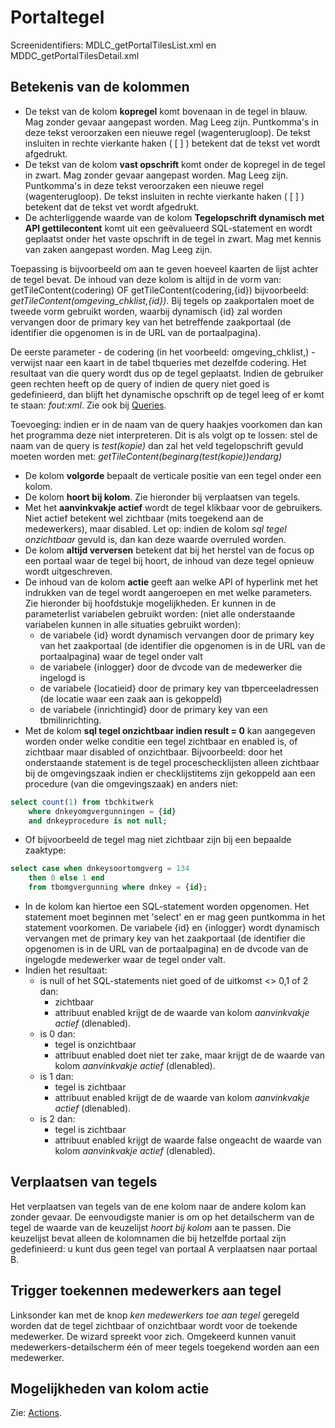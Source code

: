 # Portaltegel

Screenidentifiers: MDLC_getPortalTilesList.xml en MDDC_getPortalTilesDetail.xml

## Betekenis van de kolommen

* De tekst van de kolom **kopregel** komt bovenaan in de tegel in blauw. Mag zonder gevaar aangepast worden. Mag Leeg zijn. Puntkomma's in deze tekst veroorzaken een nieuwe regel (wagenterugloop). De tekst insluiten in rechte vierkante haken ( [ ] ) betekent dat de tekst vet wordt afgedrukt.
* De tekst van de kolom **vast opschrift** komt onder de kopregel in de tegel in zwart. Mag zonder gevaar aangepast worden. Mag Leeg zijn. Puntkomma's in deze tekst veroorzaken een nieuwe regel (wagenterugloop). De tekst insluiten in rechte vierkante haken ( [ ] ) betekent dat de tekst vet wordt afgedrukt.
* De achterliggende waarde van de kolom **Tegelopschrift dynamisch met API gettilecontent** komt uit een geëvalueerd SQL-statement en wordt geplaatst onder het vaste opschrift in de tegel in zwart. Mag met kennis van zaken aangepast worden. Mag Leeg zijn.

Toepassing is bijvoorbeeld om aan te geven hoeveel kaarten de lijst achter de tegel bevat. De inhoud van deze kolom is altijd in de vorm van: getTileContent(codering) OF getTileContent(codering,{id}) bijvoorbeeld: *getTileContent(omgeving_chklist,{id})*. Bij tegels op zaakportalen moet de tweede vorm gebruikt worden, waarbij dynamisch {id} zal worden vervangen door de primary key van het betreffende zaakportaal (de identifier die opgenomen is in de URL van de portaalpagina).

 De eerste parameter - de codering (in het voorbeeld: omgeving_chklist,) - verwijst naar een kaart in de tabel tbqueries met dezelfde codering. Het resultaat van die query wordt dus op de tegel geplaatst. Indien de gebruiker geen rechten heeft op de query of indien de query niet goed is gedefinieerd, dan blijft het dynamische opschrift op de tegel leeg of er komt te staan: *fout:xml*. Zie ook bij [Queries](/docs/instellen_inrichten/queries.md).

Toevoeging: indien er in de naam van de query haakjes voorkomen dan kan het programma deze niet interpreteren. Dit is als volgt op te lossen: stel de naam van de query is *test(kopie)* dan zal het veld tegelopschrift gevuld moeten worden met: *getTileContent(beginarg(test(kopie))endarg)*

* De kolom **volgorde** bepaalt de verticale positie van een tegel onder een kolom.
* De kolom **hoort bij kolom**. Zie hieronder bij verplaatsen van tegels.
* Met het **aanvinkvakje actief** wordt de tegel klikbaar voor de gebruikers. Niet actief betekent wel zichtbaar (mits toegekend aan de medewerkers), maar disabled. Let op: indien de kolom *sql tegel onzichtbaar* gevuld is, dan kan deze waarde overruled worden.
* De kolom **altijd verversen** betekent dat bij het herstel van de focus op een portaal waar de tegel bij hoort, de inhoud van deze tegel opnieuw wordt uitgeschreven.
* De inhoud van de kolom **actie** geeft aan welke API of hyperlink met het indrukken van de tegel wordt aangeroepen en met welke parameters. Zie hieronder bij hoofdstukje mogelijkheden. Er kunnen in de parameterlist variabelen gebruikt worden: (niet alle onderstaande variabelen kunnen in alle situaties gebruikt worden):
  * de variabele {id} wordt dynamisch vervangen door de primary key van het zaakportaal (de identifier die opgenomen is in de URL van de portaalpagina) waar de tegel onder valt
  * de variabele {inlogger} door de dvcode van de medewerker die ingelogd is
  * de variabele {locatieid} door de primary key van tbperceeladressen (de locatie waar een zaak aan is gekoppeld)
  * de variabele {inrichtingid} door de primary key van een tbmilinrichting.
* Met de kolom **sql tegel onzichtbaar indien result = 0** kan aangegeven worden onder welke conditie een tegel zichtbaar en enabled is, of zichtbaar maar disabled of onzichtbaar. Bijvoorbeeld: door het onderstaande statement is de tegel proceschecklijsten alleen zichtbaar bij de omgevingszaak indien er checklijstitems zijn gekoppeld aan een procedure (van die omgevingszaak) en anders niet:

```sql
select count(1) from tbchkitwerk 
    where dnkeyomgvergunningen = {id} 
    and dnkeyprocedure is not null;
```

* Of bijvoorbeeld de tegel mag niet zichtbaar zijn bij een bepaalde zaaktype:

```sql
select case when dnkeysoortomgverg = 134 
    then 0 else 1 end 
    from tbomgvergunning where dnkey = {id};
```

* In de kolom kan hiertoe een SQL-statement worden opgenomen. Het statement moet beginnen met 'select' en er mag geen puntkomma in het statement voorkomen. De variabele {id} en {inlogger} wordt dynamisch vervangen met de primary key van het zaakportaal (de identifier die opgenomen is in de URL van de portaalpagina) en de dvcode van de ingelogde medewerker waar de tegel onder valt.
* Indien het resultaat:
  * is null of het SQL-statements niet goed of de uitkomst <> 0,1 of 2 dan:
    * zichtbaar
    * attribuut enabled krijgt de de waarde van kolom *aanvinkvakje actief* (dlenabled).
  * is 0 dan:
    * tegel is onzichtbaar
    * attribuut enabled doet niet ter zake, maar krijgt de de waarde van kolom *aanvinkvakje actief* (dlenabled).
  * is 1 dan:
    * tegel is zichtbaar
    * attribuut enabled krijgt de de waarde van kolom *aanvinkvakje actief* (dlenabled).
  * is 2 dan:
    * tegel is zichtbaar
    * attribuut enabled krijgt de waarde false ongeacht de waarde van kolom *aanvinkvakje actief* (dlenabled).

## Verplaatsen van tegels

Het verplaatsen van tegels van de ene kolom naar de andere kolom kan zonder gevaar. De eenvoudigste manier is om op het detailscherm van de tegel de waarde van de keuzelijst *hoort bij kolom* aan te passen. Die keuzelijst bevat alleen de kolomnamen die bij hetzelfde portaal zijn gedefinieerd: u kunt dus geen tegel van portaal A verplaatsen naar portaal B.

## Trigger toekennen medewerkers aan tegel

Linksonder kan met de knop *ken medewerkers toe aan tegel* geregeld worden dat de tegel zichtbaar of onzichtbaar wordt voor de toekende medewerker. De wizard spreekt voor zich.
Omgekeerd kunnen vanuit medewerkers-detailscherm één of meer tegels toegekend worden aan een medewerker.

## Mogelijkheden van kolom actie

Zie: [Actions](/docs/instellen_inrichten/actions.md).

